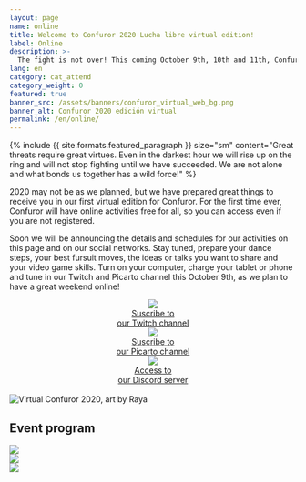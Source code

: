 ```yaml
---
layout: page
name: online
title: Welcome to Confuror 2020 Lucha libre virtual edition!
label: Online
description: >-
  The fight is not over! This coming October 9th, 10th and 11th, Confuror will get into the ring with its first virtual edition.
lang: en
category: cat_attend
category_weight: 0
featured: true
banner_src: /assets/banners/confuror_virtual_web_bg.png
banner_alt: Confuror 2020 edición virtual
permalink: /en/online/
---
```


{%
  include {{ site.formats.featured_paragraph }}
  size="sm"
  content="Great threats require great virtues. Even in the darkest hour we will rise up on the ring and will not stop fighting until we have succeeded. We are not alone and what bonds us together has a wild force!"
%}

2020 may not be as we planned, but we have prepared great things to receive you in our first virtual edition for Confuror. For the first time ever, Confuror will have online activities free for all, so you can access even if you are not registered.

Soon we will be announcing the details and schedules for our activities on this page and on our social networks. Stay tuned, prepare your dance steps, your best fursuit moves, the ideas or talks you want to share and your video game skills. Turn on your computer, charge your tablet or phone and tune in our Twitch and Picarto channel this October 9th, as we plan to have a great weekend online!

<div class="container-overflow">
  <div class="row">
    <div class="col-md-4" style="text-align: center;">
      <a href="https://www.twitch.tv/confuror" target="_blank">
        <img src="/assets/ui/twitch_button.png" class="img-fluid">
        <br>
        <span class="cta-button-small">Suscribe to<br> our Twitch channel</span>
      </a>
    </div>
    <div class="col-md-4" style="text-align: center;">
      <a href="https://picarto.tv/confuror" target="_blank">
        <img src="/assets/ui/picarto_button.png" class="img-fluid">
        <br>
        <span class="cta-button-small">Suscribe to<br> our Picarto channel</span>
      </a>
    </div>
    <div class="col-md-4" style="text-align: center;">
      <a href="https://discord.gg/Eb6enZ4" target="_blank">
        <img src="/assets/ui/discord_button.png" class="img-fluid">
        <br>
        <span class="cta-button-small">Access to<br> our Discord server</span>
      </a>
    </div>
  </div>
</div>

<br>
<div class="container">
  <img class="img-fluid" src="/assets/images/confuror_virtual.png" alt="Virtual Confuror 2020, art by Raya">
</div>

## Event program

<div class="container-overflow">
  <div class="row">
    <div class="col-md-4">
      <a href="/assets/images/01_viernes_web.png" data-featherlight="image">
        <img src="/assets/images/01_viernes_web.png" class="img-fluid">
      </a>
    </div>
    <div class="col-md-4">
      <a href="/assets/images/02_sabado_web.png" data-featherlight="image">
        <img src="/assets/images/02_sabado_web.png" class="img-fluid">
      </a>
    </div>
    <div class="col-md-4">
      <a href="/assets/images/03_domingo_web.png" data-featherlight="image">
        <img src="/assets/images/03_domingo_web.png" class="img-fluid">
      </a>
    </div>
  </div>
</div>